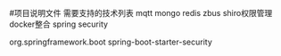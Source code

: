 #项目说明文件
需要支持的技术列表
	mqtt
	mongo
	redis
	zbus
	shiro权限管理
	docker整合
	spring security
	
<dependencies>  
        <dependency>
            <groupId>org.springframework.boot</groupId>
            <artifactId>spring-boot-starter-security</artifactId>
        </dependency>
</dependencies>  